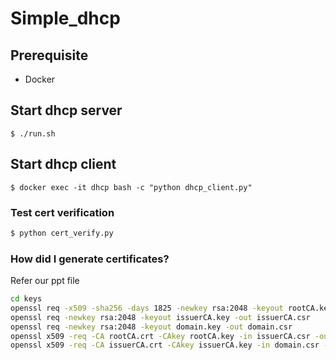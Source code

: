 # Simple_dhcp

## Prerequisite

+ Docker

## Start dhcp server

```
$ ./run.sh
```

## Start dhcp client

```
$ docker exec -it dhcp bash -c "python dhcp_client.py"
```

### Test cert verification

```bash
$ python cert_verify.py
```

### How did I generate certificates?
Refer our ppt file

```bash
cd keys
openssl req -x509 -sha256 -days 1825 -newkey rsa:2048 -keyout rootCA.key -out rootCA.crt
openssl req -newkey rsa:2048 -keyout issuerCA.key -out issuerCA.csr
openssl req -newkey rsa:2048 -keyout domain.key -out domain.csr
openssl x509 -req -CA rootCA.crt -CAkey rootCA.key -in issuerCA.csr -out issuerCA.crt -days 365 -CAcreateserial -extfile issuerCA.ext
openssl x509 -req -CA issuerCA.crt -CAkey issuerCA.key -in domain.csr -out domain.crt -days 365 -CAcreateserial -extfile domain.ext
```
